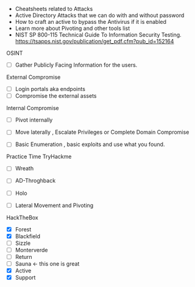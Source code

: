 
- Cheatsheets related to Attacks 
- Active Directory Attacks that we can do with and without password
- How to craft an active to bypass the Antivirus if it is enabled
- Learn more about Pivoting and other tools list
- NIST SP 800-115 Technical Guide To Information Security Testing.
https://tsapps.nist.gov/publication/get_pdf.cfm?pub_id=152164

OSINT
- [ ] Gather Publicly Facing Information for the users.

External Compromise
- [ ] Login portals aka endpoints
- [ ] Compromise the external assets

Internal Compromise 
- [ ] Pivot internally
- [ ] Move laterally , Escalate Privileges or Complete Domain Compromise
- [ ] Basic Enumeration , basic exploits and use what you found.


Practice Time
TryHackme
- [ ] Wreath
- [ ] AD-Throghback
- [ ] Holo
- [ ] Lateral Movement and Pivoting


HackTheBox
- [x] Forest 
- [x] Blackfield
- [ ] Sizzle 
- [ ] Monterverde
- [ ] Return
- [ ] Sauna <- this one is great
- [x] Active
- [x] Support
